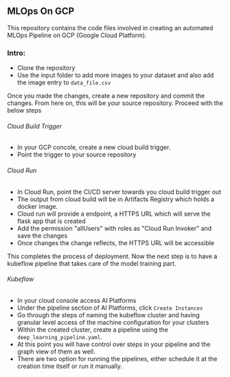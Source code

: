 ## MLOps On GCP

This repository contains the code files involved in creating an automated MLOps Pipeline on GCP (Google Cloud Platform).

### Intro:
* Clone the repository
* Use the input folder to add more images to your dataset and also add the image entry to ```data_file.csv```

Once you made the changes, create a new repository and commit the changes. From here on, this will be your source repository. Proceed with the below steps
###### Cloud Build Trigger
* In your GCP concole, create a new cloud build trigger.
* Point the trigger to your source repository

###### Cloud Run 
* In Cloud Run, point the CI/CD server towards you cloud build trigger out
* The output from cloud build will be in Artifacts Registry which holds a docker image.
* Cloud run will provide a endpoint, a HTTPS URL which will serve the flask app that is created
* Add the permission "allUsers" with roles as "Cloud Run Invoker" and save the changes
* Once changes the change reflects, the HTTPS URL will be accessible

This completes the process of deployment. Now the next step is to have a kubeflow pipeline that takes care of the model training part.

###### Kubeflow
* In your cloud console access AI Platforms
* Under the pipeline section of AI Platforms, click ```Create Instances```
* Go through the steps of naming the kubeflow cluster and having granular level access of the machine configuration for your clusters
* Within the created cluster, create a pipeline using the ```deep_learning_pipeline.yaml```.
* At this point you will have control over steps in your pipeline and the graph view of them as well.
* There are two option for running the pipelines, either schedule it at the creation time itself or run it manually.
